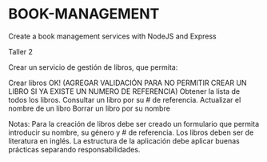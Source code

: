 # BOOK-MANAGEMENT
Create a book management services with NodeJS and Express

Taller 2

Crear un servicio de gestión de libros, que permita:

Crear libros OK! (AGREGAR VALIDACIÓN PARA NO PERMITIR CREAR UN LIBRO SI YA EXISTE UN NUMERO DE REFERENCIA)
Obtener la lista de todos los libros.
Consultar un libro por su # de referencia.
Actualizar el nombre de un libro
Borrar un libro por su nombre

Notas:
Para la creación de libros debe ser creado un formulario que permita introducir su nombre, su género y # de referencia.
Los libros deben ser de literatura en inglés.
La estructura de la aplicación debe aplicar buenas prácticas separando responsabilidades.
